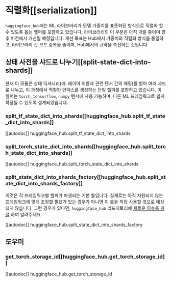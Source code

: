 <!--⚠️ Note that this file is in Markdown but contain specific syntax for our doc-builder (similar to MDX) that may not be
rendered properly in your Markdown viewer.
-->

# 직렬화[[serialization]]

`huggingface_hub`에는 ML 라이브러리가 모델 가중치를 표준화된 방식으로 직렬화 할 수 있도록 돕는 헬퍼를 포함하고 있습니다. 라이브러리의 이 부분은 아직 개발 중이며 향후 버전에서 개선될 예정입니다. 개선 목표는 Hub에서 가중치의 직렬화 방식을 통일하고, 라이브러리 간 코드 중복을 줄이며, Hub에서의 규약을 촉진하는 것입니다.

## 상태 사전을 샤드로 나누기[[split-state-dict-into-shards]]

현재 이 모듈은 상태 딕셔너리(예: 레이어 이름과 관련 텐서 간의 매핑)를 받아 여러 샤드로 나누고, 이 과정에서 적절한 인덱스를 생성하는 단일 헬퍼를 포함하고 있습니다. 이 헬퍼는 `torch`, `tensorflow`, `numpy` 텐서에 사용 가능하며, 다른 ML 프레임워크로 쉽게 확장될 수 있도록 설계되었습니다.

### split_tf_state_dict_into_shards[[huggingface_hub.split_tf_state_dict_into_shards]]

[[autodoc]] huggingface_hub.split_tf_state_dict_into_shards

### split_torch_state_dict_into_shards[[huggingface_hub.split_torch_state_dict_into_shards]]

[[autodoc]] huggingface_hub.split_torch_state_dict_into_shards

### split_state_dict_into_shards_factory[[huggingface_hub.split_state_dict_into_shards_factory]]

이것은 각 프레임워크별 헬퍼가 파생되는 기본 틀입니다. 실제로는 아직 지원되지 않는 프레임워크에 맞게 조정할 필요가 있는 경우가 아니면 이 틀을 직접 사용할 것으로 예상되지 않습니다. 그런 경우가 있다면, `huggingface_hub` 리포지토리에 [새로운 이슈를 개설](https://github.com/huggingface/huggingface_hub/issues/new) 하여 알려주세요.

[[autodoc]] huggingface_hub.split_state_dict_into_shards_factory

## 도우미

### get_torch_storage_id[[huggingface_hub.get_torch_storage_id]]

[[autodoc]] huggingface_hub.get_torch_storage_id